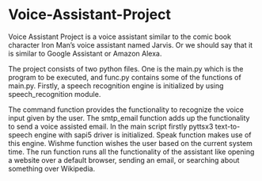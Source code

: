# Voice-Assistant-Project

Voice Assistant Project is a voice assistant similar to the comic book character Iron Man’s voice assistant named Jarvis. Or we should say that it is similar to Google Assistant or Amazon Alexa.

The project consists of two python files. One is the main.py which is the program to be executed, and func.py contains some of the functions of main.py.
Firstly, a speech recognition engine is initialized by using speech_recognition module.

The command function provides the functionality to recognize the voice input given by the user. 
The smtp_email function adds up the functionality to send a voice assisted email.
In the main script firstly pyttsx3 text-to-speech engine with sapi5 driver is initialized.
Speak function makes use of this engine.
Wishme function wishes the user based on the current system time.
The run function runs all the functionality of the assistant like opening a website over a default browser, sending an email, or searching about something over Wikipedia.
